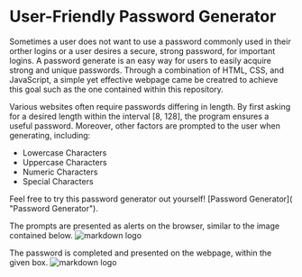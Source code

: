 # User-Friendly Password Generator

Sometimes a user does not want to use a password commonly used in their orther logins or a user desires a secure, strong password, for important logins. A password generate is an easy way for users to easily acquire strong and unique passwords. Through a combination of HTML, CSS, and JavaScript, a simple yet effective webpage came be creatred to achieve this goal such as the one contained within this repository. 

Various websites often require passwords differing in length. By first asking for a desired length within the interval [8, 128], the program ensures a useful password. Moreover, other factors are prompted to the user when generating, including: 

* Lowercase Characters
* Uppercase Characters
* Numeric Characters
* Special Characters

Feel free to try this password generator out yourself!
[Password Generator]( "Password Generator").

The prompts are presented as alerts on the browser, similar to the image contained below.
![markdown logo]()

The password is completed and presented on the webpage, within the given box.
![markdown logo]()


